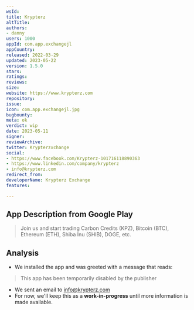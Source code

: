 ```yaml
---
wsId: 
title: Krypterz
altTitle: 
authors:
- danny
users: 1000
appId: com.app.exchangejl
appCountry: 
released: 2022-03-29
updated: 2023-05-22
version: 1.5.0
stars: 
ratings: 
reviews: 
size: 
website: https://www.krypterz.com
repository: 
issue: 
icon: com.app.exchangejl.jpg
bugbounty: 
meta: ok
verdict: wip
date: 2023-05-11
signer: 
reviewArchive: 
twitter: Krypterzxchange
social:
- https://www.facebook.com/Krypterz-101716118890363
- https://www.linkedin.com/company/krypterz
- info@krypterz.com
redirect_from: 
developerName: Krypterz Exchange
features: 

---
```


## App Description from Google Play 

> Join us and start trading Carbon Credits (KPZ), Bitcoin (BTC), Ethereum (ETH), Shiba Inu (SHIB), DOGE, etc.

## Analysis 

- We installed the app and was greeted with a message that reads:

> This app has been temporarily disabled by the publisher

- We sent an email to info@krypterz.com 
- For now, we'll keep this as a **work-in-progress** until more information is made available.